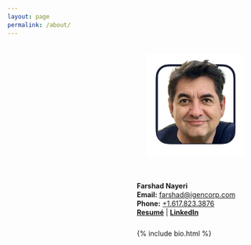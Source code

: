 ```yaml
---
layout: page
permalink: /about/
---
```


<style>
   

    .photo {
        float: left;
        width: 200px;
        padding: 20px;
        margin: 0;
    }

    .about {
        padding-left: 30px;
        float: right;
    }

    div.container {
    }

    p {
        padding-bottom: 10px;
        font-size: 1em;
    }

    .medium {
        font-size: 1.0em;
        line-height: 1.3em;
    }

    a {
        font-size: 1.0em;
    }

    ul {
        list-style: none; /* Remove default bullets */
        padding-left: 0;
    }

    ul li {
        position: relative;
        padding-left: 20px; /* Space for the custom bullet */
    }

   


</style>

<div class="container">
        <article class="about" >
            <img class='photo' src='/assets/about/farshad-nayeri.png'>
            <br clear='all'/>
            <p class='medium'>
                <br/><b >Farshad Nayeri</b>
                <br/><b>Email:</b> <a href="mailto:farshad@igencorp.com">farshad@igencorp.com</a>
                <br/><b>Phone:</b> <a href="tel:+16178233876">+1.617.823.3876</a>
                <br/><a href="./resume/Farshad-Nayeri-Resume.pdf" target="_blank"><b>Resumé</b></a> | 
                <a href="https://www.linkedin.com/in/farshadnayeri/" target="_blank"><b>LinkedIn</b></a>
            </p>
           {% include bio.html %} 
        </article>
</div>
